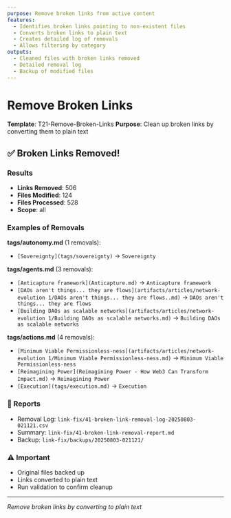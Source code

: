 ```yaml
---
purpose: Remove broken links from active content
features:
  - Identifies broken links pointing to non-existent files
  - Converts broken links to plain text
  - Creates detailed log of removals
  - Allows filtering by category
outputs:
  - Cleaned files with broken links removed
  - Detailed removal log
  - Backup of modified files
---
```


# Remove Broken Links

**Template**: T21-Remove-Broken-Links
**Purpose**: Clean up broken links by converting them to plain text

## ✅ Broken Links Removed!

### Results
- **Links Removed**: 506
- **Files Modified**: 124
- **Files Processed**: 528
- **Scope**: all

### Examples of Removals

**tags/autonomy.md** (1 removals):
- `[Sovereignty](tags/sovereignty)` → `Sovereignty`

**tags/agents.md** (3 removals):
- `[Anticapture framework](Anticapture.md)` → `Anticapture framework`
- `[DAOs aren't things... they are flows](artifacts/articles/network-evolution 1/DAOs aren't things... they are flows..md)` → `DAOs aren't things... they are flows`
- `[Building DAOs as scalable networks](artifacts/articles/network-evolution 1/Building DAOs as scalable networks.md)` → `Building DAOs as scalable networks`

**tags/actions.md** (4 removals):
- `[Minimum Viable Permissionless-ness](artifacts/articles/network-evolution 1/Minimum Viable Permissionless-ness.md)` → `Minimum Viable Permissionless-ness`
- `[Reimagining Power](Reimagining Power - How Web3 Can Transform Impact.md)` → `Reimagining Power`
- `[Execution](tags/execution.md)` → `Execution`

### 📄 Reports
- Removal Log: `link-fix/41-broken-link-removal-log-20250803-021121.csv`
- Summary: `link-fix/41-broken-link-removal-report.md`
- Backup: `link-fix/backups/20250803-021121/`

### ⚠️ Important
- Original files backed up
- Links converted to plain text
- Run validation to confirm cleanup


---

*Remove broken links by converting to plain text*